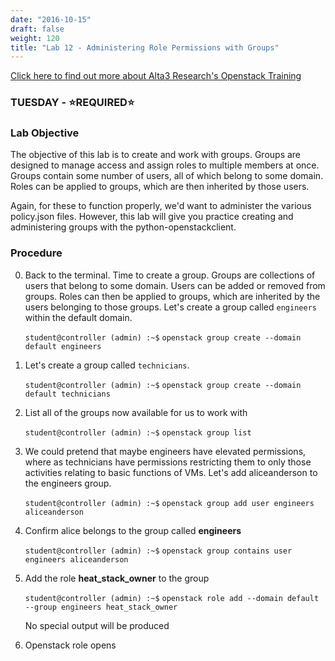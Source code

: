 ```yaml
---
date: "2016-10-15"
draft: false
weight: 120
title: "Lab 12 - Administering Role Permissions with Groups"
---
```

[Click here to find out more about Alta3 Research's Openstack Training](https://alta3.com/courses/openstack)

### TUESDAY - &#x2B50;REQUIRED&#x2B50;

### Lab Objective

The objective of this lab is to create and work with groups. Groups are designed to manage access and assign roles to multiple members at once. Groups contain some number of users, all of which belong to some domain. Roles can be applied to groups, which are then inherited by those users.

Again, for these to function properly, we'd want to administer the various policy.json files. However, this lab will give you practice creating and administering groups with the python-openstackclient.

### Procedure

0. Back to the terminal. Time to create a group. Groups are collections of users that belong to some domain. Users can be added or removed from groups. Roles can then be applied to groups, which are inherited by the users belonging to those groups. Let's create a group called `engineers` within the default domain.

    `student@controller (admin) :~$` `openstack group create --domain default engineers`
    
0. Let's create a group called `technicians`.

    `student@controller (admin) :~$` `openstack group create --domain default technicians`

0. List all of the groups now available for us to work with

    `student@controller (admin) :~$` `openstack group list`
       
0. We could pretend that maybe engineers have elevated permissions, where as technicians have permissions restricting them to only those activities relating to basic functions of VMs. Let's add aliceanderson to the engineers group.

    `student@controller (admin) :~$` `openstack group add user engineers aliceanderson`

0. Confirm alice belongs to the group called **engineers**

    `student@controller (admin) :~$` `openstack group contains user engineers aliceanderson`
    
0. Add the role **heat_stack_owner** to the group

    `student@controller (admin) :~$` `openstack role add --domain default --group engineers heat_stack_owner`
    
    >
    No special output will be produced

0. Openstack role opens
